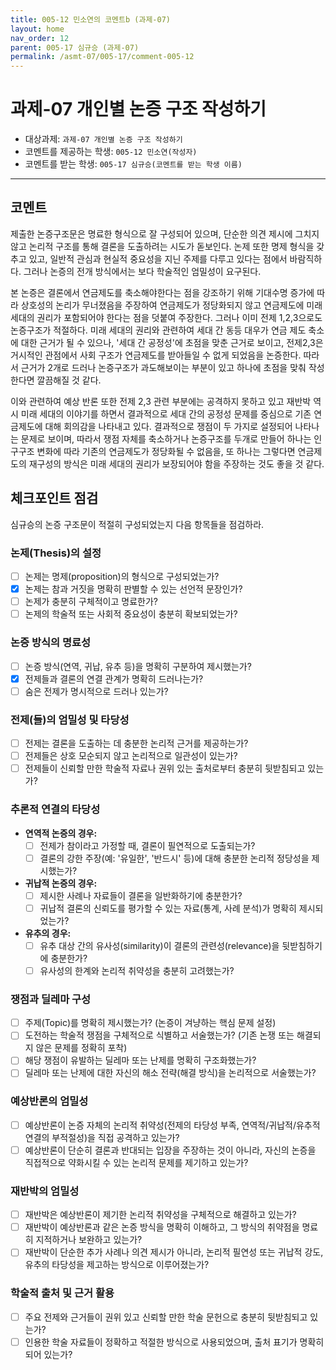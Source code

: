 ```yaml
---
title: 005-12 민소연의 코멘트b (과제-07) 
layout: home
nav_order: 12
parent: 005-17 심규승 (과제-07)
permalink: /asmt-07/005-17/comment-005-12
---
```


# 과제-07 개인별 논증 구조 작성하기

- 대상과제: `과제-07 개인별 논증 구조 작성하기`
- 코멘트를 제공하는 학생: `005-12 민소연(작성자)` 
- 코멘트를 받는 학생: `005-17 심규승(코멘트를 받는 학생 이름)` 

---

## 코멘트

제출한 논증구조문은 명료한 형식으로 잘 구성되어 있으며, 단순한 의견 제시에 그치지 않고 논리적 구조를 통해 결론을 도출하려는 시도가 돋보인다. 논제 또한 명제 형식을 갖추고 있고, 일반적 관심과 현실적 중요성을 지닌 주제를 다루고 있다는 점에서 바람직하다. 그러나 논증의 전개 방식에서는 보다 학술적인 엄밀성이 요구된다.

본 논증은 결론에서 연금제도를 축소해야한다는 점을 강조하기 위해 기대수명 증가에 따라 상호성의 논리가 무너졌음을 주장하여 연금제도가 정당화되지 않고 연금제도에 미래세대의 권리가 포함되어야 한다는 점을 덧붙여 주장한다. 그러나 이미 전제 1,2,3으로도 논증구조가 적절하다. 미래 세대의 권리와 관련하여 세대 간 동등 대우가 연금 제도 축소에 대한 근거가 될 수 있으나, '세대 간 공정성'에 초점을 맞춘 근거로 보이고, 전제2,3은 거시적인 관점에서 사회 구조가 연금제도를 받아들일 수 없게 되었음을 논증한다. 따라서 근거가 2개로 드러나 논증구조가 과도해보이는 부분이 있고 하나에 초점을 맞춰 작성한다면 깔끔해질 것 같다.

이와 관련하여 예상 반론 또한 전제 2,3 관련 부분에는 공격하지 못하고 있고 재반박 역시 미래 세대의 이야기를 하면서 결과적으로 세대 간의 공정성 문제를 중심으로 기존 연금제도에 대해 회의감을 나타내고 있다. 결과적으로 쟁점이 두 가지로 설정되어 나타나는 문제로 보이며, 따라서 쟁점 자체를 축소하거나 논증구조를 두개로 만들어 하나는 인구구조 변화에 따라 기존의 연금제도가 정당화될 수 없음을, 또 하나는 그렇다면 연금제도의 재구성의 방식은 미래 세대의 권리가 보장되어야 함을 주장하는 것도 좋을 것 같다. 

## 체크포인트 점검

심규승의 논증 구조문이 적절히 구성되었는지 다음 항목들을 점검하라.

### **논제(Thesis)의 설정**
- [ ] 논제는 명제(proposition)의 형식으로 구성되었는가?
- [x] 논제는 참과 거짓을 명확히 판별할 수 있는 선언적 문장인가?
- [ ] 논제가 충분히 구체적이고 명료한가?
- [ ] 논제의 학술적 또는 사회적 중요성이 충분히 확보되었는가?

### **논증 방식의 명료성**
- [ ] 논증 방식(연역, 귀납, 유추 등)을 명확히 구분하여 제시했는가?
- [x] 전제들과 결론의 연결 관계가 명확히 드러나는가?
- [ ] 숨은 전제가 명시적으로 드러나 있는가?

### **전제(들)의 엄밀성 및 타당성**
- [ ] 전제는 결론을 도출하는 데 충분한 논리적 근거를 제공하는가?
- [ ] 전제들은 상호 모순되지 않고 논리적으로 일관성이 있는가?
- [ ] 전제들이 신뢰할 만한 학술적 자료나 권위 있는 출처로부터 충분히 뒷받침되고 있는가?

### **추론적 연결의 타당성**
- **연역적 논증의 경우:**
  - [ ] 전제가 참이라고 가정할 때, 결론이 필연적으로 도출되는가?
  - [ ] 결론의 강한 주장(예: '유일한', '반드시' 등)에 대해 충분한 논리적 정당성을 제시했는가?

- **귀납적 논증의 경우:**
  - [ ] 제시한 사례나 자료들이 결론을 일반화하기에 충분한가?
  - [ ] 귀납적 결론의 신뢰도를 평가할 수 있는 자료(통계, 사례 분석)가 명확히 제시되었는가?

- **유추의 경우:**
  - [ ] 유추 대상 간의 유사성(similarity)이 결론의 관련성(relevance)을 뒷받침하기에 충분한가?
  - [ ] 유사성의 한계와 논리적 취약성을 충분히 고려했는가?

### **쟁점과 딜레마 구성**
- [ ] 주제(Topic)를 명확히 제시했는가? (논증이 겨냥하는 핵심 문제 설정)
- [ ] 도전하는 학술적 쟁점을 구체적으로 식별하고 서술했는가? (기존 논쟁 또는 해결되지 않은 문제를 정확히 포착)
- [ ] 해당 쟁점이 유발하는 딜레마 또는 난제를 명확히 구조화했는가?
- [ ] 딜레마 또는 난제에 대한 자신의 해소 전략(해결 방식)을 논리적으로 서술했는가?

### **예상반론의 엄밀성**
- [ ] 예상반론이 논증 자체의 논리적 취약성(전제의 타당성 부족, 연역적/귀납적/유추적 연결의 부적절성)을 직접 공격하고 있는가?
- [ ] 예상반론이 단순히 결론과 반대되는 입장을 주장하는 것이 아니라, 자신의 논증을 직접적으로 약화시킬 수 있는 논리적 문제를 제기하고 있는가?

### **재반박의 엄밀성**
- [ ] 재반박은 예상반론이 제기한 논리적 취약성을 구체적으로 해결하고 있는가?
- [ ] 재반박이 예상반론과 같은 논증 방식을 명확히 이해하고, 그 방식의 취약점을 명료히 지적하거나 보완하고 있는가?
- [ ] 재반박이 단순한 추가 사례나 의견 제시가 아니라, 논리적 필연성 또는 귀납적 강도, 유추의 타당성을 제고하는 방식으로 이루어졌는가?

### **학술적 출처 및 근거 활용**
- [ ] 주요 전제와 근거들이 권위 있고 신뢰할 만한 학술 문헌으로 충분히 뒷받침되고 있는가?
- [ ] 인용한 학술 자료들이 정확하고 적절한 방식으로 사용되었으며, 출처 표기가 명확히 되어 있는가?
